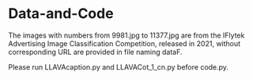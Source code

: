 # Data-and-Code
The images with numbers from 9981.jpg to 11377.jpg are from the IFlytek Advertising Image Classification Competition, released in 2021, without corresponding URL are provided in file naming dataF.

Please run LLAVAcaption.py and LLAVACot_1_cn.py before code.py.
